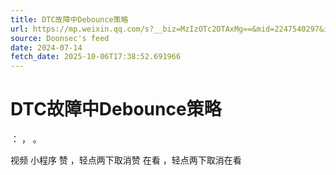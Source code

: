 ```yaml
---
title: DTC故障中Debounce策略
url: https://mp.weixin.qq.com/s?__biz=MzIzOTc2OTAxMg==&mid=2247540297&idx=1&sn=4418a44dd8611f183fc859517be9d059
source: Doonsec's feed
date: 2024-07-14
fetch_date: 2025-10-06T17:38:52.691966
---
```


# DTC故障中Debounce策略

：
，
。

视频
小程序
赞
，轻点两下取消赞
在看
，轻点两下取消在看